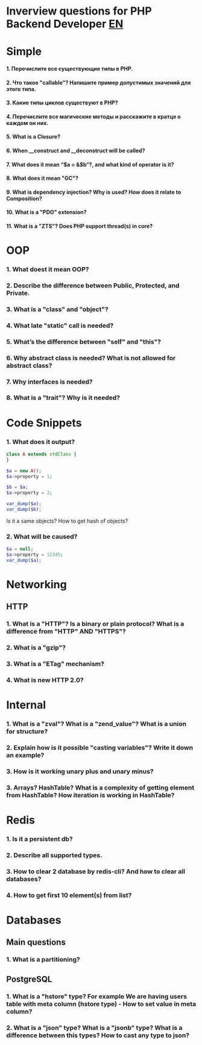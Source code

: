 Inverview questions for PHP Backend Developer [EN](./README.md)
===============================================================

# Simple

#### 1. Перечислите все существующие типы в PHP.

#### 2. Что такое "callable"? Напишите пример допустимых значений для этого типа.

#### 3. Какие типы циклов существуют в PHP?

#### 4. Перечислите все магические методы и расскажите в кратце о каждом он них.

#### 5. What is a Closure?

#### 6. When __construct and __deconstruct will be called?

#### 7. What does it mean “$a = &$b“?, and what kind of operator is it?

#### 8. What does it mean "GC"?

#### 9. What is dependency injection? Why is used? How does it relate to Composition?

#### 10. What is a "PDO" extension?

#### 11. What is a "ZTS"? Does PHP support thread(s) in core?

# OOP

### 1. What doest it mean OOP?

### 2. Describe the difference between Public, Protected, and Private.

### 3. What is a "class" and "object"?

### 4. What late "static" call is needed?

### 5. What’s the difference between "self" and "this"?

### 6. Why abstract class is needed? What is not allowed for abstract class?

### 7. Why interfaces is needed?

### 8. What is a "trait"? Why is it needed?

# Code Snippets

### 1. What does it output?

```php
class A extends stdClass {
}

$a = new A();
$a->property = 1;

$b = $a;
$a->property = 2;

var_dump($a);
var_dump($b);
```

Is it a same objects? How to get hash of objects?

### 2. What will be caused?

```php
$a = null;
$a->property = 12345;
var_dump($a);
```

# Networking

## HTTP

### 1. What is a "HTTP"? Is a binary or plain protocol? What is a difference from "HTTP" AND "HTTPS"?

### 2. What is a "gzip"?

### 3. What is a "ETag" mechanism?

### 4. What is new HTTP 2.0?

# Internal

### 1. What is a "zval"? What is a "zend_value"? What is a union for structure?

### 2. Explain how is it possible "casting variables"? Write it down an example?

### 3. How is it working unary plus and unary minus?

### 3. Arrays? HashTable? What is a complexity of getting element from HashTable? How iteration is working in HashTable?

# Redis

### 1. Is it a persistent db?

### 2. Describe all supported types.

### 3. How to clear 2 database by redis-cli? And how to clear all databases?

### 4. How to get first 10 element(s) from list?

# Databases

## Main questions

### 1. What is a partitioning?

## PostgreSQL

### 1. What is a "hstore" type? For example We are having users table with meta column (hstore type) - How to set value in meta column?

### 2. What is a "json" type? What is a "jsonb" type? What is a difference between this types? How to cast any type to json?
